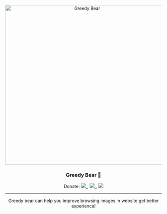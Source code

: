 <p align="center">
  <img width=512px height=512px src="https://user-images.githubusercontent.com/9082423/173190802-bafd3781-f13d-406b-8cb5-b6bb3dcf1e2b.png" alt="Greedy Bear">
</p>

<h3 align="center">
  Greedy Bear 🐻
</h3>

<p align="center">
  Donate:
  <a href="https://paypal.me/sky172839465" target='_blank'>
    <i>
      <img src="https://img.shields.io/badge/PayPal-00457C?style=for-the-badge&logo=paypal&logoColor=white" />
    </i>
  </a>,
  <a href="https://www.patreon.com/sky172839465" target='_blank'>
    <i>
      <img src="https://img.shields.io/badge/Patreon-F96854?style=for-the-badge&logo=patreon&logoColor=white" />
    </i>
  </a>,
  <a href="https://www.buymeacoffee.com/sky172839465" target='_blank'>
    <i>
      <img src="https://img.shields.io/badge/Buy%20Me%20a%20Coffee-ffdd00?style=for-the-badge&logo=buy-me-a-coffee&logoColor=black" />
    </i>
  </a>
</p>

---

<p align="center">
  Greedy bear can help you improve browsing images in website get better experience!
  <br>
</p>

